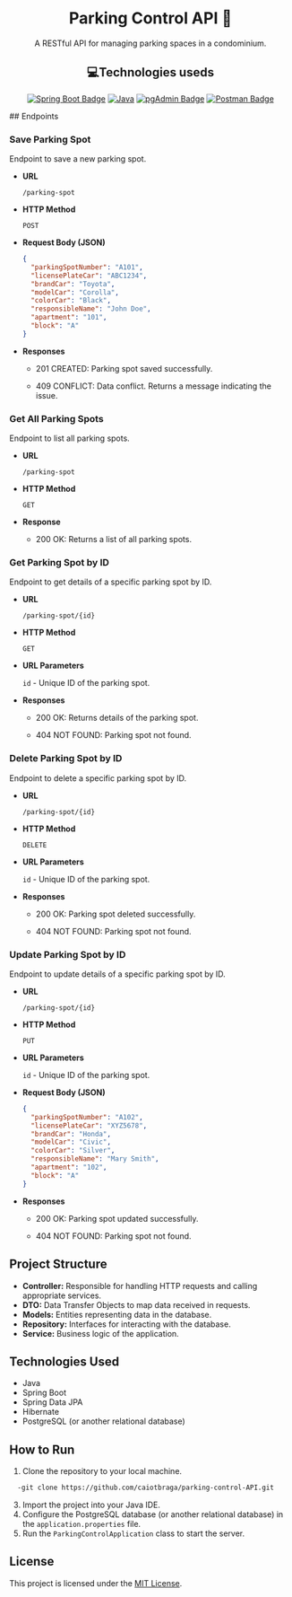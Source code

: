 <h1 align="center">Parking Control API 🚗</h2>

<p align="center">A RESTful API for managing parking spaces in a condominium.</p>

<h2 align="center">💻Technologies useds</h2>
<p align="center">
 <a href="https://spring.io/projects/spring-boot" target="_blank"><img src="https://img.shields.io/badge/Spring_Boot-6DB33F?logo=spring-boot&logoColor=white" alt="Spring Boot Badge"></a>
<a href="https://www.oracle.com/technetwork/java/javase/downloads/index.html"><img alt="Java" src="https://img.shields.io/badge/Java-17-red.svg"/></a>
<a href="https://www.pgadmin.org/" target="_blank"><img src="https://img.shields.io/badge/pgAdmin-4169E1?logo=postgresql&logoColor=white" alt="pgAdmin Badge"></a>
  <a href="https://www.postman.com/" target="_blank">
  <img src="https://img.shields.io/badge/Postman-FF6C37?logo=postman&logoColor=white" alt="Postman Badge">
</a>
</p>
## Endpoints

### Save Parking Spot

Endpoint to save a new parking spot.

- **URL**

  `/parking-spot`

- **HTTP Method**

  `POST`

- **Request Body (JSON)**

  ```json
  {
    "parkingSpotNumber": "A101",
    "licensePlateCar": "ABC1234",
    "brandCar": "Toyota",
    "modelCar": "Corolla",
    "colorCar": "Black",
    "responsibleName": "John Doe",
    "apartment": "101",
    "block": "A"
  }
  ```

- **Responses**

  - 201 CREATED: Parking spot saved successfully.

  - 409 CONFLICT: Data conflict. Returns a message indicating the issue.

### Get All Parking Spots

Endpoint to list all parking spots.

- **URL**

  `/parking-spot`

- **HTTP Method**

  `GET`

- **Response**

  - 200 OK: Returns a list of all parking spots.

### Get Parking Spot by ID

Endpoint to get details of a specific parking spot by ID.

- **URL**

  `/parking-spot/{id}`

- **HTTP Method**

  `GET`

- **URL Parameters**

  `id` - Unique ID of the parking spot.

- **Responses**

  - 200 OK: Returns details of the parking spot.

  - 404 NOT FOUND: Parking spot not found.

### Delete Parking Spot by ID

Endpoint to delete a specific parking spot by ID.

- **URL**

  `/parking-spot/{id}`

- **HTTP Method**

  `DELETE`

- **URL Parameters**

  `id` - Unique ID of the parking spot.

- **Responses**

  - 200 OK: Parking spot deleted successfully.

  - 404 NOT FOUND: Parking spot not found.

### Update Parking Spot by ID

Endpoint to update details of a specific parking spot by ID.

- **URL**

  `/parking-spot/{id}`

- **HTTP Method**

  `PUT`

- **URL Parameters**

  `id` - Unique ID of the parking spot.

- **Request Body (JSON)**

  ```json
  {
    "parkingSpotNumber": "A102",
    "licensePlateCar": "XYZ5678",
    "brandCar": "Honda",
    "modelCar": "Civic",
    "colorCar": "Silver",
    "responsibleName": "Mary Smith",
    "apartment": "102",
    "block": "A"
  }
  ```

- **Responses**

  - 200 OK: Parking spot updated successfully.

  - 404 NOT FOUND: Parking spot not found.

## Project Structure

- **Controller:** Responsible for handling HTTP requests and calling appropriate services.
- **DTO:** Data Transfer Objects to map data received in requests.
- **Models:** Entities representing data in the database.
- **Repository:** Interfaces for interacting with the database.
- **Service:** Business logic of the application.

## Technologies Used

- Java
- Spring Boot
- Spring Data JPA
- Hibernate
- PostgreSQL (or another relational database)

## How to Run

1. Clone the repository to your local machine.
```sh
  -git clone https://github.com/caiotbraga/parking-control-API.git
```
3. Import the project into your Java IDE.
4. Configure the PostgreSQL database (or another relational database) in the `application.properties` file.
5. Run the `ParkingControlApplication` class to start the server.

## License

This project is licensed under the [MIT License](LICENSE).
